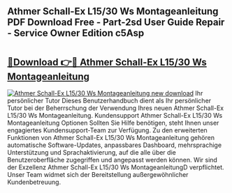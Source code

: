 ## Athmer Schall-Ex L15/30 Ws Montageanleitung PDF Download Free - Part-2sd User Guide Repair - Service Owner Edition c5Asp

# <h2><a href="http://df7hux.blite.top/?on=Athmer+Schall-Ex+L15%2f30+Ws+Montageanleitung">🔗Download 👉🔴 Athmer Schall-Ex L15/30 Ws Montageanleitung</a></h2>

[![Athmer Schall-Ex L15/30 Ws Montageanleitung new download](https://i.imgur.com/lujVjoI.png)](http://df7hux.blite.top/?on=Athmer+Schall-Ex+L15%2f30+Ws+Montageanleitung)
Ihr persönlicher Tutor Dieses Benutzerhandbuch dient als Ihr persönlicher Tutor bei der Beherrschung der Verwendung Ihres neuen Athmer Schall-Ex L15/30 Ws Montageanleitung. Kundensupport Athmer Schall-Ex L15/30 Ws Montageanleitung Optionen Sollten Sie Hilfe benötigen, steht Ihnen unser engagiertes Kundensupport-Team zur Verfügung. Zu den erweiterten Funktionen von Athmer Schall-Ex L15/30 Ws Montageanleitung gehören automatische Software-Updates, anpassbares Dashboard, mehrsprachige Unterstützung und Sprachaktivierung, auf die alle über die Benutzeroberfläche zugegriffen und angepasst werden können. Wir sind der Exzellenz Athmer Schall-Ex L15/30 Ws MontageanleitungD verpflichtet. Unser Team widmet sich der Bereitstellung außergewöhnlicher Kundenbetreuung.
